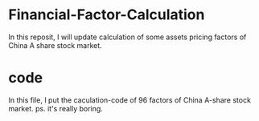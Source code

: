 # Financial-Factor-Calculation
In this reposit, I will update calculation of some assets pricing factors of China A share stock market.
# code 
In this file, I put the caculation-code of 96 factors of China A-share stock market.
ps. it's really boring. 
